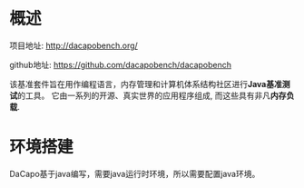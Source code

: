 
# 概述

项目地址: http://dacapobench.org/

github地址: https://github.com/dacapobench/dacapobench

该基准套件旨在用作编程语言，内存管理和计算机体系结构社区进行**Java基准测试**的工具。 它由一系列的开源、真实世界的应用程序组成, 而这些具有非凡**内存负载**.

# 环境搭建

DaCapo基于java编写，需要java运行时环境，所以需要配置java环境。

